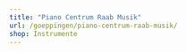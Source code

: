 ```yaml
---
title: "Piano Centrum Raab Musik"
url: /goeppingen/piano-centrum-raab-musik/
shop: Instrumente
---
```

